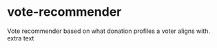 # vote-recommender
Vote recommender based on what donation profiles a voter aligns with. extra text
